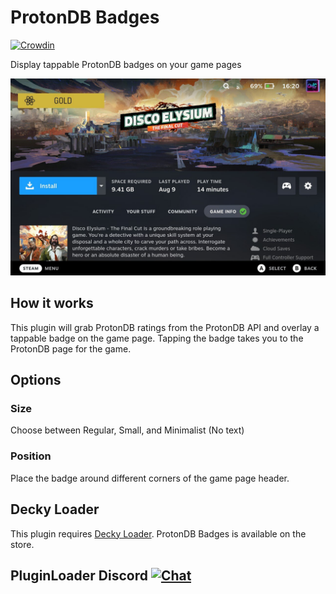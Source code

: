 # ProtonDB Badges
[![Crowdin](https://badges.crowdin.net/protondb-decky/localized.svg)](https://crowdin.com/project/protondb-decky)

Display tappable ProtonDB badges on your game pages

![ProtonDB Badges](./assets/screenshot.jpg)

## How it works

This plugin will grab ProtonDB ratings from the ProtonDB API and overlay a tappable badge on the game page. Tapping the badge takes you to the ProtonDB page for the game.

## Options

### Size
Choose between Regular, Small, and Minimalist (No text)

### Position
Place the badge around different corners of the game page header.

## Decky Loader

This plugin requires [Decky Loader](https://github.com/SteamDeckHomebrew/decky-loader). ProtonDB Badges is available on the store.

## PluginLoader Discord [![Chat](https://img.shields.io/badge/chat-on%20discord-7289da.svg)](https://discord.gg/ZU74G2NJzk)

